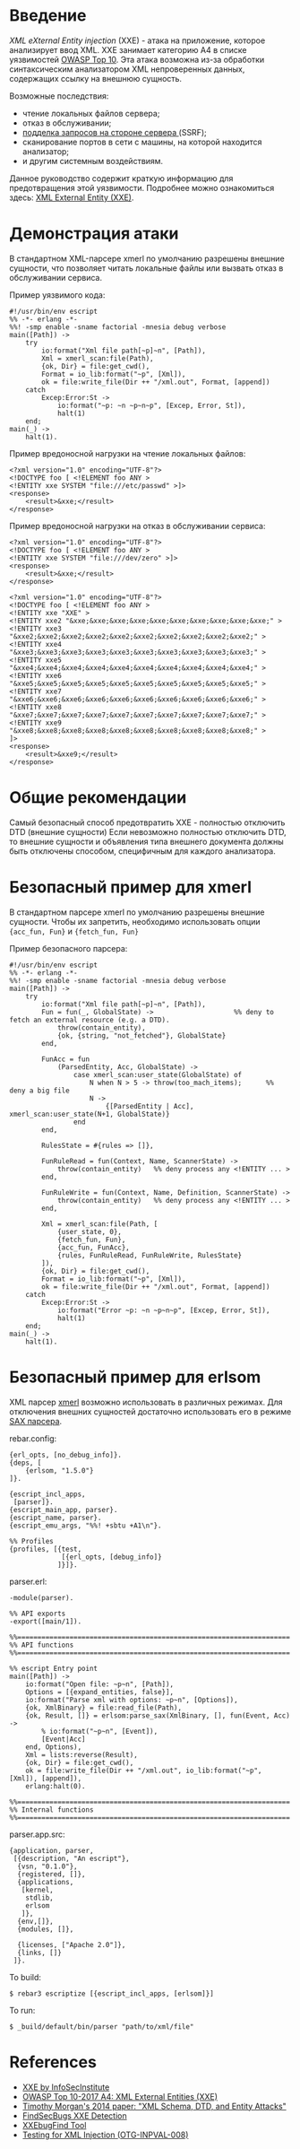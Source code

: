 # Введение

*XML eXternal Entity injection* (XXE) - атака на приложение, которое анализирует ввод XML. XXE занимает категорию А4 в списке уязвимостей [OWASP Top 10](https://www.owasp.org/index.php/Category:OWASP_Top_Ten_Project).
Эта атака возможна из-за обработки синтаксическим анализатором XML непроверенных данных, содержащих ссылку на внешнюю сущность.

Возможные последствия:
- чтение локальных файлов сервера; 
- отказ в обслуживании; 
- [подделка запросов на стороне сервера ](https://www.owasp.org/index.php/Server_Side_Request_Forgery) (SSRF); 
- сканирование портов в сети с машины, на которой находится анализатор; 
- и другим системным воздействиям.

Данное руководство содержит краткую информацию для предотвращения этой уязвимости.
Подробнее можно ознакомиться здесь: [XML External Entity (XXE)](https://en.wikipedia.org/wiki/XML_external_entity_attack).

# Демонстрация атаки

В стандартном XML-парсере xmerl по умолчанию разрешены внешние сущности, что позволяет читать локальные файлы или вызвать отказ в обслуживании сервиса. 

Пример уязвимого кода:
```
#!/usr/bin/env escript
%% -*- erlang -*-
%%! -smp enable -sname factorial -mnesia debug verbose
main([Path]) ->
    try
        io:format("Xml file path[~p]~n", [Path]),
        Xml = xmerl_scan:file(Path),
        {ok, Dir} = file:get_cwd(),
        Format = io_lib:format("~p", [Xml]),
        ok = file:write_file(Dir ++ "/xml.out", Format, [append])
    catch
        Excep:Error:St ->
            io:format("~p: ~n ~p~n~p", [Excep, Error, St]),
            halt(1)
    end;
main(_) ->
    halt(1).
```

Пример вредоносной нагрузки на чтение локальных файлов:
```
<?xml version="1.0" encoding="UTF-8"?>
<!DOCTYPE foo [ <!ELEMENT foo ANY >
<!ENTITY xxe SYSTEM "file:///etc/passwd" >]>
<response>
	<result>&xxe;</result>
</response>
```

Пример вредоносной нагрузки на отказ в обслуживании сервиса:
```
<?xml version="1.0" encoding="UTF-8"?>
<!DOCTYPE foo [ <!ELEMENT foo ANY >
<!ENTITY xxe SYSTEM "file:///dev/zero" >]>
<response>
	<result>&xxe;</result>
</response>
```
```
<?xml version="1.0" encoding="UTF-8"?>
<!DOCTYPE foo [ <!ELEMENT foo ANY >
<!ENTITY xxe "XXE" >
<!ENTITY xxe2 "&xxe;&xxe;&xxe;&xxe;&xxe;&xxe;&xxe;&xxe;&xxe;&xxe;" >
<!ENTITY xxe3 "&xxe2;&xxe2;&xxe2;&xxe2;&xxe2;&xxe2;&xxe2;&xxe2;&xxe2;&xxe2;" >
<!ENTITY xxe4 "&xxe3;&xxe3;&xxe3;&xxe3;&xxe3;&xxe3;&xxe3;&xxe3;&xxe3;&xxe3;" >
<!ENTITY xxe5 "&xxe4;&xxe4;&xxe4;&xxe4;&xxe4;&xxe4;&xxe4;&xxe4;&xxe4;&xxe4;" >
<!ENTITY xxe6 "&xxe5;&xxe5;&xxe5;&xxe5;&xxe5;&xxe5;&xxe5;&xxe5;&xxe5;&xxe5;" >
<!ENTITY xxe7 "&xxe6;&xxe6;&xxe6;&xxe6;&xxe6;&xxe6;&xxe6;&xxe6;&xxe6;&xxe6;" >
<!ENTITY xxe8 "&xxe7;&xxe7;&xxe7;&xxe7;&xxe7;&xxe7;&xxe7;&xxe7;&xxe7;&xxe7;" >
<!ENTITY xxe9 "&xxe8;&xxe8;&xxe8;&xxe8;&xxe8;&xxe8;&xxe8;&xxe8;&xxe8;&xxe8;" >
]>
<response>
	<result>&xxe9;</result>
</response>
```

# Общие рекомендации

Самый безопасный способ предотвратить XXE - полностью отключить DTD (внешние сущности)
Если невозможно полностью отключить DTD, то внешние сущности и объявления типа внешнего документа должны быть отключены способом, специфичным для каждого анализатора.

# Безопасный пример для xmerl

В стандартном парсере xmerl по умолчанию разрешены внешние сущности. Чтобы их запретить, необходимо использовать опции `{acc_fun, Fun}` и `{fetch_fun, Fun}`

Пример безопасного парсера:
```
#!/usr/bin/env escript
%% -*- erlang -*-
%%! -smp enable -sname factorial -mnesia debug verbose
main([Path]) ->
    try
        io:format("Xml file path[~p]~n", [Path]),
        Fun = fun(_, GlobalState) ->                    %% deny to fetch an external resource (e.g. a DTD).
            throw(contain_entity),
            {ok, {string, "not_fetched"}, GlobalState}
        end,

        FunAcc = fun
            (ParsedEntity, Acc, GlobalState) ->
                case xmerl_scan:user_state(GlobalState) of
                    N when N > 5 -> throw(too_mach_items);      %% deny a big file
                    N ->
                        {[ParsedEntity | Acc], xmerl_scan:user_state(N+1, GlobalState)}
                end
        end,

        RulesState = #{rules => []},

        FunRuleRead = fun(Context, Name, ScannerState) ->
            throw(contain_entity)   %% deny process any <!ENTITY ... >
        end,

        FunRuleWrite = fun(Context, Name, Definition, ScannerState) ->
            throw(contain_entity)   %% deny process any <!ENTITY ... >
        end,

        Xml = xmerl_scan:file(Path, [
            {user_state, 0},
            {fetch_fun, Fun},
            {acc_fun, FunAcc},
            {rules, FunRuleRead, FunRuleWrite, RulesState}
        ]),
        {ok, Dir} = file:get_cwd(),
        Format = io_lib:format("~p", [Xml]),
        ok = file:write_file(Dir ++ "/xml.out", Format, [append])
    catch
        Excep:Error:St ->
            io:format("Error ~p: ~n ~p~n~p", [Excep, Error, St]),
            halt(1)
    end;
main(_) ->
    halt(1).
```

# Безопасный пример для erlsom

XML парсер [xmerl](https://github.com/willemdj/erlsom) возможно использовать в различных режимах. Для отключения внешних сущностей достаточно использовать его в режиме [SAX парсера](https://github.com/willemdj/erlsom#sax). 

rebar.config:
```
{erl_opts, [no_debug_info]}.
{deps, [
    {erlsom, "1.5.0"}
]}.

{escript_incl_apps,
 [parser]}.
{escript_main_app, parser}.
{escript_name, parser}.
{escript_emu_args, "%%! +sbtu +A1\n"}.

%% Profiles
{profiles, [{test,
             [{erl_opts, [debug_info]}
            ]}]}.
```

parser.erl:
```
-module(parser).

%% API exports
-export([main/1]).

%%====================================================================
%% API functions
%%====================================================================

%% escript Entry point
main([Path]) ->
    io:format("Open file: ~p~n", [Path]),
    Options = [{expand_entities, false}],
    io:format("Parse xml with options: ~p~n", [Options]),
    {ok, XmlBinary} = file:read_file(Path),
    {ok, Result, []} = erlsom:parse_sax(XmlBinary, [], fun(Event, Acc) ->
        % io:format("~p~n", [Event]),
        [Event|Acc]
    end, Options),
    Xml = lists:reverse(Result),
    {ok, Dir} = file:get_cwd(),
    ok = file:write_file(Dir ++ "/xml.out", io_lib:format("~p", [Xml]), [append]),
    erlang:halt(0).

%%====================================================================
%% Internal functions
%%====================================================================
```

parser.app.src:
```
{application, parser,
 [{description, "An escript"},
  {vsn, "0.1.0"},
  {registered, []},
  {applications,
   [kernel,
    stdlib,
    erlsom
   ]},
  {env,[]},
  {modules, []},

  {licenses, ["Apache 2.0"]},
  {links, []}
 ]}.
```

To build:
```
$ rebar3 escriptize [{escript_incl_apps, [erlsom]}]
```
To run:
```
$ _build/default/bin/parser "path/to/xml/file"
```

# References

- [XXE by InfoSecInstitute](https://resources.infosecinstitute.com/identify-mitigate-xxe-vulnerabilities/)
- [OWASP Top 10-2017 A4: XML External Entities (XXE)](https://www.owasp.org/index.php/Top_10-2017_A4-XML_External_Entities_(XXE))
- [Timothy Morgan's 2014 paper: "XML Schema, DTD, and Entity Attacks"](https://vsecurity.com//download/papers/XMLDTDEntityAttacks.pdf)
- [FindSecBugs XXE Detection](https://find-sec-bugs.github.io/bugs.htm#XXE_SAXPARSER)
- [XXEbugFind Tool](https://github.com/ssexxe/XXEBugFind)
- [Testing for XML Injection (OTG-INPVAL-008)](https://www.owasp.org/index.php/Testing_for_XML_Injection_(OTG-INPVAL-008))

